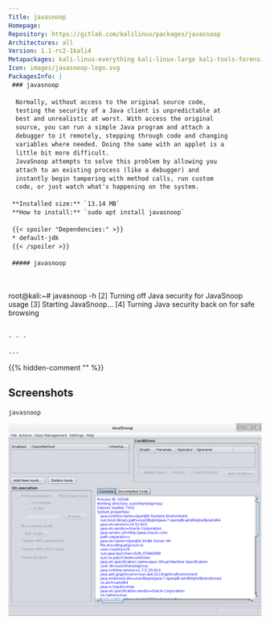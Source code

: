 ```yaml
---
Title: javasnoop
Homepage: 
Repository: https://gitlab.com/kalilinux/packages/javasnoop
Architectures: all
Version: 1.1-rc2-1kali4
Metapackages: kali-linux-everything kali-linux-large kali-tools-forensics kali-tools-respond kali-tools-reverse-engineering 
Icon: images/javasnoop-logo.svg
PackagesInfo: |
 ### javasnoop
 
  Normally, without access to the original source code,
  testing the security of a Java client is unpredictable at
  best and unrealistic at worst. With access the original
  source, you can run a simple Java program and attach a
  debugger to it remotely, stepping through code and changing
  variables where needed. Doing the same with an applet is a
  little bit more difficult.
  JavaSnoop attempts to solve this problem by allowing you
  attach to an existing process (like a debugger) and
  instantly begin tampering with method calls, run custom
  code, or just watch what's happening on the system.
 
 **Installed size:** `13.14 MB`  
 **How to install:** `sudo apt install javasnoop`  
 
 {{< spoiler "Dependencies:" >}}
 * default-jdk
 {{< /spoiler >}}
 
 ##### javasnoop
 
 
 ```
 root@kali:~# javasnoop -h
 [2] Turning off Java security for JavaSnoop usage
 [3] Starting JavaSnoop...
 [4] Turning Java security back on for safe browsing
 ```
 
 - - -
 
---
```

{{% hidden-comment "<!--Do not edit anything above this line-->" %}}

## Screenshots

```
javasnoop
```

![javasnoop](images/javasnoop.png)
